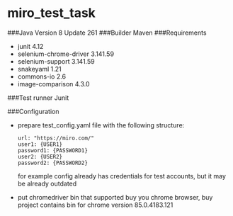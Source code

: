 # miro_test_task
###Java Version 
8 Update 261 
###Builder 
Maven
###Requirements 
- junit 4.12
- selenium-chrome-driver 3.141.59
- selenium-support 3.141.59
- snakeyaml 1.21
- commons-io 2.6
- image-comparison 4.3.0

###Test runner 
Junit

###Configuration
 - prepare test_config.yaml file with the following structure:
     
    `url: "https://miro.com/"` <br>
    `user1: {USER1}` <br>
    `password1: {PASSWORD1}` <br>
    `user2: {USER2}` <br>
    `password2: {PASSWORD2}` <br>
    
    for example config already has credentials for test accounts, but it may be already outdated
 - put chromedriver bin that supported buy you chrome browser, buy project contains bin for chrome version 85.0.4183.121  